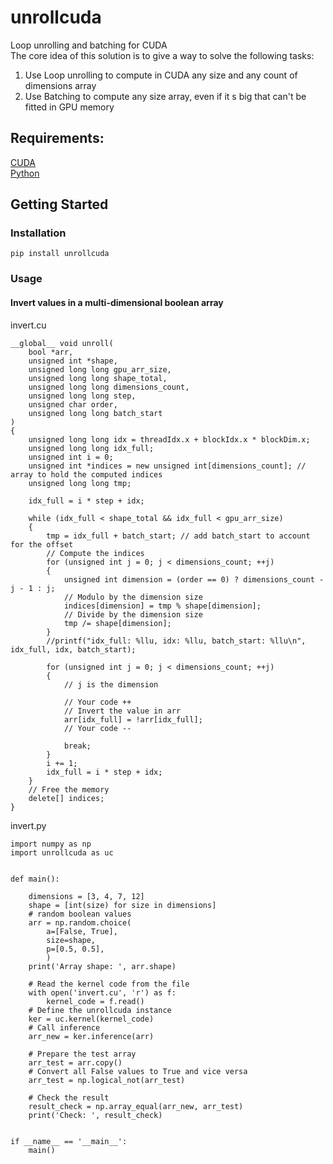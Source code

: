 # unrollcuda
Loop unrolling and batching for CUDA  
The core idea of this solution is to give a way to solve the following tasks:  
1. Use Loop unrolling to compute in CUDA any size and any count of dimensions array  
2. Use Batching to compute any size array, even if it s big that can't be fitted in GPU memory  
## Requirements:
[CUDA](https://developer.nvidia.com/cuda-downloads)  
[Python](https://www.python.org/downloads/)
## Getting Started
### Installation
```
pip install unrollcuda
```
### Usage
#### Invert values in a multi-dimensional boolean array
invert.cu
```
__global__ void unroll(
    bool *arr,
    unsigned int *shape,
    unsigned long long gpu_arr_size,
    unsigned long long shape_total,
    unsigned long long dimensions_count,
    unsigned long long step,
    unsigned char order,
    unsigned long long batch_start
)
{
    unsigned long long idx = threadIdx.x + blockIdx.x * blockDim.x;
    unsigned long long idx_full;
    unsigned int i = 0;
    unsigned int *indices = new unsigned int[dimensions_count]; // array to hold the computed indices
    unsigned long long tmp;
    
    idx_full = i * step + idx;

    while (idx_full < shape_total && idx_full < gpu_arr_size)
    {
        tmp = idx_full + batch_start; // add batch_start to account for the offset
        // Compute the indices
        for (unsigned int j = 0; j < dimensions_count; ++j)
        {
            unsigned int dimension = (order == 0) ? dimensions_count - j - 1 : j;
            // Modulo by the dimension size
            indices[dimension] = tmp % shape[dimension];
            // Divide by the dimension size
            tmp /= shape[dimension];
        }
        //printf("idx_full: %llu, idx: %llu, batch_start: %llu\n", idx_full, idx, batch_start);
        
        for (unsigned int j = 0; j < dimensions_count; ++j)
        {
            // j is the dimension
            
            // Your code ++
            // Invert the value in arr
            arr[idx_full] = !arr[idx_full];
            // Your code --
            
            break;
        }
        i += 1;
        idx_full = i * step + idx;
    }
    // Free the memory
    delete[] indices;
}

```
invert.py
```
import numpy as np
import unrollcuda as uc


def main():
        
    dimensions = [3, 4, 7, 12]
    shape = [int(size) for size in dimensions]
    # random boolean values
    arr = np.random.choice(
        a=[False, True],
        size=shape,
        p=[0.5, 0.5],
        )
    print('Array shape: ', arr.shape)
    
    # Read the kernel code from the file
    with open('invert.cu', 'r') as f:
        kernel_code = f.read()
    # Define the unrollcuda instance
    ker = uc.kernel(kernel_code)
    # Call inference
    arr_new = ker.inference(arr)

    # Prepare the test array
    arr_test = arr.copy()
    # Convert all False values to True and vice versa
    arr_test = np.logical_not(arr_test)

    # Check the result
    result_check = np.array_equal(arr_new, arr_test)
    print('Check: ', result_check)


if __name__ == '__main__':
    main()
```
